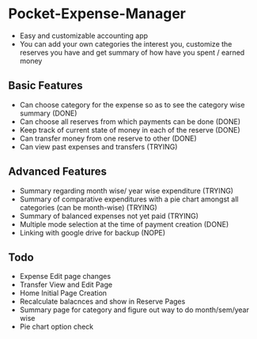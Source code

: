 # Pocket-Expense-Manager
- Easy and customizable accounting app
- You can add your own categories the interest you, customize the reserves you have and get summary of how have you spent / earned money 

## Basic Features
- Can choose category for the expense so as to see the category wise summary (DONE)
- Can choose all reserves from which payments can be done (DONE)
- Keep track of current state of money in each of the reserve (DONE)
- Can transfer money from one reserve to other (DONE)
- Can view past expenses and transfers (TRYING)

## Advanced Features
- Summary regarding month wise/ year wise expenditure (TRYING)
- Summary of comparative expenditures with a pie chart amongst all categories (can be month-wise) (TRYING)
- Summary of balanced expenses not yet paid (TRYING)
- Multiple mode selection at the time of payment creation (DONE)
- Linking with google drive for backup (NOPE)


## Todo
- Expense Edit page changes
- Transfer View and Edit Page
- Home Initial Page Creation
- Recalculate balacnces and show in Reserve Pages
- Summary page for category and figure out way to do month/sem/year wise
- Pie chart option check